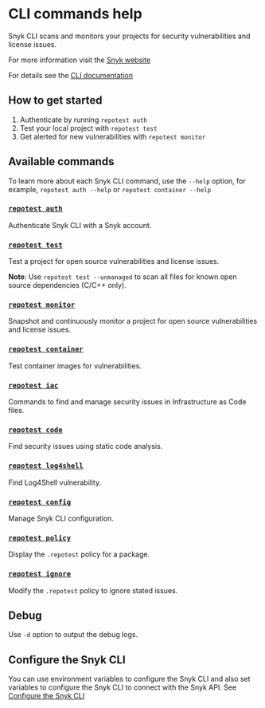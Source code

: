 # CLI commands help

Snyk CLI scans and monitors your projects for security vulnerabilities and license issues.

For more information visit the [Snyk website](https://repotest.io)

For details see the [CLI documentation](https://docs.repotest.io/features/repotest-cli)

## How to get started

1. Authenticate by running `repotest auth`
2. Test your local project with `repotest test`
3. Get alerted for new vulnerabilities with `repotest monitor`

## Available commands

To learn more about each Snyk CLI command, use the `--help` option, for example, `repotest auth --help` or `repotest container --help`

### [`repotest auth`](auth.md)

Authenticate Snyk CLI with a Snyk account.

### [`repotest test`](test.md)

Test a project for open source vulnerabilities and license issues.

**Note**: Use `repotest test --unmanaged` to scan all files for known open source dependencies (C/C++ only).

### [`repotest monitor`](monitor.md)

Snapshot and continuously monitor a project for open source vulnerabilities and license issues.

### [`repotest container`](container.md)

Test container images for vulnerabilities.

### [`repotest iac`](iac.md)

Commands to find and manage security issues in Infrastructure as Code files.

### [`repotest code`](code.md)

Find security issues using static code analysis.

### [`repotest log4shell`](log4shell.md)

Find Log4Shell vulnerability.

### [`repotest config`](config.md)

Manage Snyk CLI configuration.

### [`repotest policy`](policy.md)

Display the `.repotest` policy for a package.

### [`repotest ignore`](ignore.md)

Modify the `.repotest` policy to ignore stated issues.

## Debug

Use `-d` option to output the debug logs.

## Configure the Snyk CLI

You can use environment variables to configure the Snyk CLI and also set variables to configure the Snyk CLI to connect with the Snyk API. See [Configure the Snyk CLI](https://docs.repotest.io/features/repotest-cli/configure-the-repotest-cli)
